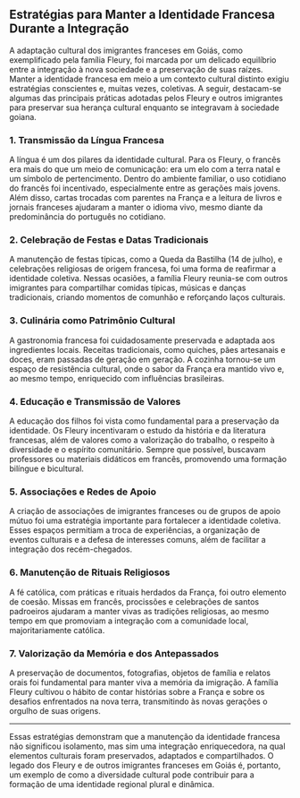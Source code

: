 ## Estratégias para Manter a Identidade Francesa Durante a Integração

A adaptação cultural dos imigrantes franceses em Goiás, como exemplificado pela família Fleury, foi marcada por um delicado equilíbrio entre a integração à nova sociedade e a preservação de suas raízes. Manter a identidade francesa em meio a um contexto cultural distinto exigiu estratégias conscientes e, muitas vezes, coletivas. A seguir, destacam-se algumas das principais práticas adotadas pelos Fleury e outros imigrantes para preservar sua herança cultural enquanto se integravam à sociedade goiana.

### 1. **Transmissão da Língua Francesa**

A língua é um dos pilares da identidade cultural. Para os Fleury, o francês era mais do que um meio de comunicação: era um elo com a terra natal e um símbolo de pertencimento. Dentro do ambiente familiar, o uso cotidiano do francês foi incentivado, especialmente entre as gerações mais jovens. Além disso, cartas trocadas com parentes na França e a leitura de livros e jornais franceses ajudaram a manter o idioma vivo, mesmo diante da predominância do português no cotidiano.

### 2. **Celebração de Festas e Datas Tradicionais**

A manutenção de festas típicas, como a Queda da Bastilha (14 de julho), e celebrações religiosas de origem francesa, foi uma forma de reafirmar a identidade coletiva. Nessas ocasiões, a família Fleury reunia-se com outros imigrantes para compartilhar comidas típicas, músicas e danças tradicionais, criando momentos de comunhão e reforçando laços culturais.

### 3. **Culinária como Patrimônio Cultural**

A gastronomia francesa foi cuidadosamente preservada e adaptada aos ingredientes locais. Receitas tradicionais, como quiches, pães artesanais e doces, eram passadas de geração em geração. A cozinha tornou-se um espaço de resistência cultural, onde o sabor da França era mantido vivo e, ao mesmo tempo, enriquecido com influências brasileiras.

### 4. **Educação e Transmissão de Valores**

A educação dos filhos foi vista como fundamental para a preservação da identidade. Os Fleury incentivaram o estudo da história e da literatura francesas, além de valores como a valorização do trabalho, o respeito à diversidade e o espírito comunitário. Sempre que possível, buscavam professores ou materiais didáticos em francês, promovendo uma formação bilíngue e bicultural.

### 5. **Associações e Redes de Apoio**

A criação de associações de imigrantes franceses ou de grupos de apoio mútuo foi uma estratégia importante para fortalecer a identidade coletiva. Esses espaços permitiam a troca de experiências, a organização de eventos culturais e a defesa de interesses comuns, além de facilitar a integração dos recém-chegados.

### 6. **Manutenção de Rituais Religiosos**

A fé católica, com práticas e rituais herdados da França, foi outro elemento de coesão. Missas em francês, procissões e celebrações de santos padroeiros ajudaram a manter vivas as tradições religiosas, ao mesmo tempo em que promoviam a integração com a comunidade local, majoritariamente católica.

### 7. **Valorização da Memória e dos Antepassados**

A preservação de documentos, fotografias, objetos de família e relatos orais foi fundamental para manter viva a memória da imigração. A família Fleury cultivou o hábito de contar histórias sobre a França e sobre os desafios enfrentados na nova terra, transmitindo às novas gerações o orgulho de suas origens.

---

Essas estratégias demonstram que a manutenção da identidade francesa não significou isolamento, mas sim uma integração enriquecedora, na qual elementos culturais foram preservados, adaptados e compartilhados. O legado dos Fleury e de outros imigrantes franceses em Goiás é, portanto, um exemplo de como a diversidade cultural pode contribuir para a formação de uma identidade regional plural e dinâmica.
